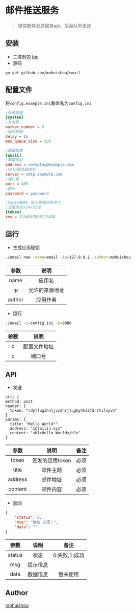 邮件推送服务
======

> 提供邮件发送服务api，后台队列发送

## 安装
- 二进制包
[bin](./bin)
- 源码
```
go get github.com/mohuishou/email
```

## 配置文件

将`config.example.ini`重命名为`config.ini`

```ini
;系统配置
[system]
;并发数
worker_number = 5
;延时时间
delay = 2s 
max_queue_size = 100

;邮箱配置
[email]
;邮箱地址
address = noreplay@example.com
;smtp服务器地址
server = smtp.example.com
;端口号
port = 465
;密码
password = password

;token秘钥，用于生成应用许可
;长度为16/24/32位
[token]
key = 1234567890123456
```

## 运行
- 生成应用秘钥
```bash
./email new -name=email -ip=127.0.0.1 -author=mohuishou
```
|参数|说明|
|:----:|:----:|
|name|应用名|
|ip|允许的来源地址|
|author|应用作者|

- 运行
```bash
./email -c=config.ini -p=8080
```
|参数|说明|
|:----:|:----:|
|c|配置文件地址|
|p|端口号|

## API

- 发送
```
uri: /
method: post
header: {
  token: "rdytfugihnljvcdhrjtugkyhk32fdr7tifuyvh"
}
params: {
  title: "Hello World!"
  address: "1@lailin.xyz"
  content: "<h1>Hello World</h1>"
}
```
|参数|说明|备注|
|:----:|:----:|:----:|
|token|签发的应用token|必须|
|title|邮件主题|必须|
|address|邮件地址|必须|
|content|邮件内容|必须|

- 返回
```json
{
    "status": 0,
    "msg": "地址 必须！",
    "data": ""
}
```
|参数|说明|备注|
|:----:|:----:|:----:|
|status|状态|0:失败,1:成功|
|msg|提示信息||
|data|数据信息|暂未使用|


## Author
[mohuishou](github.com/mohuishou)